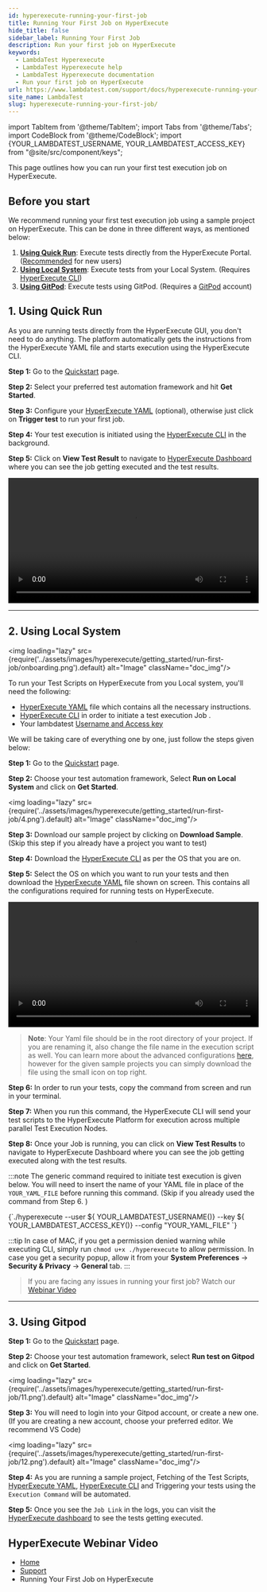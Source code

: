 ```yaml
---
id: hyperexecute-running-your-first-job
title: Running Your First Job on HyperExecute
hide_title: false
sidebar_label: Running Your First Job 
description: Run your first job on HyperExecute
keywords:
  - LambdaTest Hyperexecute
  - LambdaTest Hyperexecute help
  - LambdaTest Hyperexecute documentation
  - Run your first job on HyperExecute
url: https://www.lambdatest.com/support/docs/hyperexecute-running-your-first-job/
site_name: LambdaTest
slug: hyperexecute-running-your-first-job/
---
```


import TabItem from '@theme/TabItem';
import Tabs from '@theme/Tabs';
import CodeBlock from '@theme/CodeBlock';
import {YOUR_LAMBDATEST_USERNAME, YOUR_LAMBDATEST_ACCESS_KEY} from "@site/src/component/keys";

<script type="application/ld+json"
      dangerouslySetInnerHTML={{ __html: JSON.stringify({
       "@context": "https://schema.org",
        "@type": "BreadcrumbList",
        "itemListElement": [{
          "@type": "ListItem",
          "position": 1,
          "name": "Home",
          "item": "https://www.lambdatest.com"
        },{
          "@type": "ListItem",
          "position": 2,
          "name": "Support",
          "item": "https://www.lambdatest.com/support/docs/"
        },{
          "@type": "ListItem",
          "position": 3,
          "name": "Running Your First Job on HyperExecute",
          "item": "https://www.lambdatest.com/support/docs/hyperexecute-running-your-first-job/"
        }]
      })
    }}
></script>
This page outlines how you can run your first test execution job on HyperExecute.

## Before you start

We recommend running your first test execution job using a sample project on HyperExecute. This can be done in three different ways, as mentioned below:

1. [**Using Quick Run**](/support/docs/hyperexecute-running-your-first-job/#1-using-quick-run): Execute tests directly from the HyperExecute Portal. ([Recommended](https://hyperexecute.lambdatest.com/quickstart) for new users) 
2. [**Using Local System**](/support/docs/hyperexecute-running-your-first-job/#2-using-local-system): Execute tests from your Local System. (Requires [HyperExecute CLI](/support/docs/hyperexecute-cli-run-tests-on-hyperexecute-grid/))
3. [**Using GitPod**](/support/docs/hyperexecute-running-your-first-job/#3-using-gitpod): Execute tests using GitPod. (Requires a [GitPod](https://gitpod.io/login/) account)

## 1. Using Quick Run

As you are running tests directly from the HyperExecute GUI, you don't need to do anything.
The platform automatically gets the instructions from the HyperExecute YAML file and starts execution using the HyperExecute CLI.

**Step 1:** Go to the [Quickstart](https://hyperexecute.lambdatest.com/quickstart) page.

**Step 2:** Select your preferred test automation framework and hit **Get Started**.

**Step 3:** Configure your [HyperExecute YAML](/support/docs/deep-dive-into-hyperexecute-yaml) (optional), otherwise just click on **Trigger test** to run your first job. 

**Step 4:** Your test execution is initiated using the [HyperExecute CLI](/support/docs/hyperexecute-cli-run-tests-on-hyperexecute-grid/) in the background.

**Step 5:** Click on **View Test Result** to navigate to [HyperExecute Dashboard](https://hyperexecute.lambdatest.com/hyperexecute/jobs) where you can see the job getting executed and the test results.

<video class="right-side" width="100%" controls id="vid">
<source src= {require('../assets/videos/hyperexecute/getting-started/run-first-job/quick-run.mp4').default} type="video/mp4" />
</video>

***

## 2. Using Local System

<img loading="lazy" src={require('../assets/images/hyperexecute/getting_started/run-first-job/onboarding.png').default} alt="Image"  className="doc_img"/>

To run your Test Scripts on HyperExecute from you Local system, you'll need the following:
- [HyperExecute YAML](/support/docs/deep-dive-into-hyperexecute-yaml/) file which contains all the necessary instructions.
- [HyperExecute CLI](/support/docs/hyperexecute-cli-run-tests-on-hyperexecute-grid/) in order to initiate a test execution Job .
- Your lambdatest [Username and Access key](/support/docs/hyperexecute-how-to-get-my-username-and-access-key/)

We will be taking care of everything one by one, just follow the steps given below: 

**Step 1:** Go to the [Quickstart](https://hyperexecute.lambdatest.com/quickstart) page.

**Step 2:** Choose your test automation framework, Select **Run on Local System** and click on **Get Started**. 

  <img loading="lazy" src={require('../assets/images/hyperexecute/getting_started/run-first-job/4.png').default} alt="Image"  className="doc_img"/>

**Step 3:** Download our sample project by clicking on **Download Sample**. (Skip this step if you already have a project you want to test)

**Step 4:** Download the [HyperExecute CLI](/support/docs/hyperexecute-cli-run-tests-on-hyperexecute-grid/) as per the OS that you are on.

**Step 5:** Select the OS on which you want to run your tests and then download the [HyperExecute YAML](/support/docs/deep-dive-into-hyperexecute-yaml/) file shown on screen. This contains all the configurations required for running tests on HyperExecute. 

<video class="right-side" width="100%" controls id="vid">
<source src= {require('../assets/videos/hyperexecute/getting-started/run-first-job/local-system.mp4').default} type="video/mp4" />
</video>

   > **Note**: Your Yaml file should be in the root directory of your project. If you are renaming it, also change the file name in the execution script as well. You can learn more about the advanced configurations [here](/support/docs/deep-dive-into-hyperexecute-yaml/), however for the given sample projects you can simply download the file using the small icon on top right. 

**Step 6:** In order to run your tests, copy the command from screen and run in your terminal.

**Step 7:** When you run this command, the HyperExecute CLI will send your test scripts to the HyperExecute Platform for execution across multiple parallel Test Execution Nodes.

**Step 8:** Once your Job is running, you can click on **View Test Results** to navigate to HyperExecute Dashboard where you can see the job getting executed along with the test results.

:::note
The generic command required to initiate test execution is given below. You will need to insert the name of your YAML file in place of the `YOUR_YAML_FILE` before running this command. (Skip if you already used the command from Step 6. )

  <div className="lambdatest__codeblock">
    <CodeBlock className="language-bash">
  {`./hyperexecute --user ${ YOUR_LAMBDATEST_USERNAME()} --key ${ YOUR_LAMBDATEST_ACCESS_KEY()} --config "YOUR_YAML_FILE" `}
    </CodeBlock>
  </div>

:::tip
In case of MAC, if you get a permission denied warning while executing CLI, simply run `chmod u+x ./hyperexecute` to allow permission. In case you get a security popup, allow it from your **System Preferences** → **Security & Privacy** → **General** tab.
:::

> If you are facing any issues in running your first job? Watch our [Webinar Video](/support/docs/hyperexecute-running-your-first-job/#hyperexecute-webinar-video)

***

## 3. Using Gitpod

**Step 1:** Go to the [Quickstart](https://hyperexecute.lambdatest.com/quickstart) page.

**Step 2:** Choose your test automation framework, select **Run test on Gitpod** and click on **Get Started**.

  <img loading="lazy" src={require('../assets/images/hyperexecute/getting_started/run-first-job/11.png').default} alt="Image"  className="doc_img"/>

**Step 3:** You will need to login into your Gitpod account, or create a new one. <br/>
  (If you are creating a new account, choose your preferred editor. We recommend VS Code)

  <img loading="lazy" src={require('../assets/images/hyperexecute/getting_started/run-first-job/12.png').default} alt="Image"  className="doc_img"/>

**Step 4:** As you are running a sample project, Fetching of the Test Scripts, [HyperExecute YAML](/support/docs/deep-dive-into-hyperexecute-yaml/), [HyperExecute CLI](/support/docs/hyperexecute-cli-run-tests-on-hyperexecute-grid/) and Triggering your tests using the `Execution Command` will be automated. 

**Step 5:** Once you see the `Job Link` in the logs, you can visit the [HyperExecute dashboard](https://hyperexecute.lambdatest.com/hyperexecute) to see the tests getting executed.

## HyperExecute Webinar Video

<div className="ytframe"> 
<div className="youtube" data-embed="7aZv7knyViw">
    <div className="play-button"></div>
</div>
</div>

<nav aria-label="breadcrumbs">
  <ul className="breadcrumbs">
    <li className="breadcrumbs__item">
      <a className="breadcrumbs__link" target="_self" href="https://www.lambdatest.com">
        Home
      </a>
    </li>
    <li className="breadcrumbs__item">
      <a className="breadcrumbs__link" target="_self" href="https://www.lambdatest.com/support/docs/">
        Support
      </a>
    </li>
    <li className="breadcrumbs__item breadcrumbs__item--active">
      <span className="breadcrumbs__link">
        Running Your First Job on HyperExecute
      </span>
    </li>
  </ul>
</nav>
